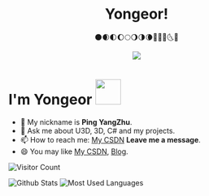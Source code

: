 <h1 align="center">
  <a href="https://www.cnblogs.com/Yongeor/">
  </a>
  Yongeor!
  <br>
</h1>

<div align="center">🌑🌒🌓🌔🌕🌖🌗🌘🌙🌚🌛🌜🌝</div>

<p align="center">
<a title="github" target="_blank" href="https://github.com/Yongeor"><img src="https://img.shields.io/badge/dynamic/json?label=GitHub&suffix=%20followers&query=%24.data.totalSubs&url=https%3A%2F%2Fapi.spencerwoo.com%2Fsubstats%2F%3Fsource%3Dgithub%26queryKey%3DAchuan-2&labelColor=282c34&color=353940&logo=github&longCache=true" ></a>
</p>

# I'm Yongeor <img src="https://media.giphy.com/media/12oufCB0MyZ1Go/giphy.gif" width="50">

- 🌱 My nickname is **Ping YangZhu**.
- 💬 Ask me about U3D, 3D, C# and my projects.
- 📫 How to reach me: [My CSDN](https://blog.csdn.net/weixin_48388330?spm=1000.2115.3001.5343)  **Leave me a message**.
- 😄 You may like [My CSDN](https://blog.csdn.net/weixin_48388330?spm=1000.2115.3001.5343), [Blog](https://www.cnblogs.com/Yongeor/).

![Visitor Count](https://profile-counter.glitch.me/Yongeor/count.svg)

![Github Stats](https://github-readme-stats.vercel.app/api?username=Yongeor&show_icons=true&theme=dark&count_private=true)
![Most Used Languages](https://github-readme-stats.vercel.app/api/top-langs/?username=Yongeor&theme=dark&layout=compact)

